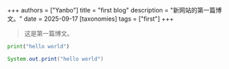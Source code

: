 +++
authors = ["Yanbo"]
title = "first blog"
description = "新网站的第一篇博文。"
date = 2025-09-17
[taxonomies]
tags = ["first"]
+++

> 这是第一篇博文。

``` python
print("hello world")
```

``` java
System.out.print("hello world")
```
